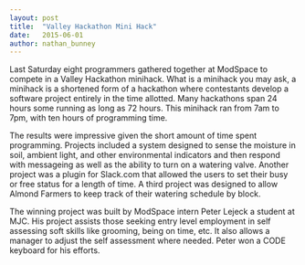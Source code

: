 ```yaml
---
layout: post
title:  "Valley Hackathon Mini Hack"
date:   2015-06-01
author: nathan_bunney
---
```


Last Saturday eight programmers gathered together at ModSpace to compete in a
Valley Hackathon minihack. What is a minihack you may ask, a minihack is a
shortened form of a hackathon where contestants develop a software project
entirely in the time allotted. Many hackathons span 24 hours some running as
long as 72 hours. This minihack ran from 7am to 7pm, with ten hours of
programming time.

The results were impressive given the short amount of time spent programming.
Projects included a system designed to sense the moisture in soil, ambient
light, and other environmental indicators and then respond with messageing as
well as the ability to turn on a watering valve. Another project was a plugin
for Slack.com that allowed the users to set their busy or free status for a
length of time. A third project was designed to allow Almond Farmers to keep
track of their watering schedule by block.

The winning project was built by ModSpace intern Peter Lejeck a student at MJC.
His project assists those seeking entry level employment in self assessing soft
skills like grooming, being on time, etc. It also allows a manager to adjust the
self assessment where needed. Peter won a CODE keyboard for his efforts.
